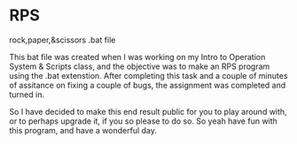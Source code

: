 # RPS
rock,paper,&amp;scissors .bat file

This bat file was created when I was working on my Intro to Operation System & Scripts class, and the objective was to make an RPS program using the .bat extenstion. After completing this task and a couple of minutes of assitance on fixing a couple of bugs, the assignment was completed and turned in.

So I have decided to make this end result public for you to play around with, or to perhaps upgrade it, if you so please to do so. So yeah have fun with this program, and have a wonderful day.
